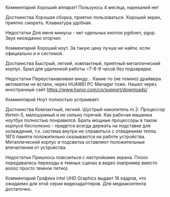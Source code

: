 Комментарий
Хороший аппарат! Пользуюсь 4 месяца, нареканий нет

Достоинства
Хорошая сборка, приятно пользоваться. Хороший экран, приятно смореть. Клавиатура удобная.

Недостатки
Для меня минусы - нет одельных кнопок pgdown, pgup. Звук неожданно огорчил.

Комментарий
Хороший ноут. За такую цену лучше не найти, если официально и и системой.

Достоинства
Быстрый, легкий, компактный, приятный металлический корпус. Брал для удаленной работы ~7-8-9 часов без подзарядки.

Недостатки
Переустанавливал винду... Какие-то (не помню) драйвера автоматом не встали, через HUAWEI PC Manager тоже. Нашел через иностранный сайт https://www.honor.com/cn/support/downloads/

Комментарий
Ноут полностью устраивает.

Достоинства
Компактный, легкий. Шустрый накопитель m.2. Процессор Интел-5, малошумный и не сильно горячий. Как рабочая машинка ноутбук полностью понравился. Брать мощные процессоры в таком корпусе бесполезно - придется всегда держать на подставке для охлаждения, т.к. система внутри не справиться с отведением тепла. 16Гб памяти положительно сказываются на работе устройства. Металлический корпус и подсветка оставляют положительные впечатления от устройства.

Недостатки
Пришлось повозиться с настройками экрана. Плохо передавались переходы в темных сценах в видео (например вместо волос просто темное пятно).

Комментарий
Графика intel UHD Graphics выдает 16 кадров, что ожидаемо для этой серии видеоадаптеров. Для медиаконтента достаточно.

